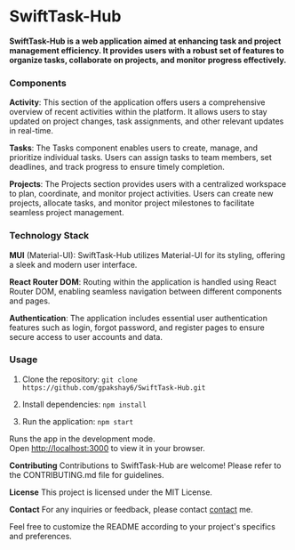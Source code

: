 # SwiftTask-Hub

**SwiftTask-Hub is a web application aimed at enhancing task and project management efficiency. It provides users with a robust set of features to organize tasks, collaborate on projects, and monitor progress effectively.**

### Components

**Activity**: This section of the application offers users a comprehensive overview of recent activities within the platform. It allows users to stay updated on project changes, task assignments, and other relevant updates in real-time.

**Tasks**: The Tasks component enables users to create, manage, and prioritize individual tasks. Users can assign tasks to team members, set deadlines, and track progress to ensure timely completion.

**Projects**: The Projects section provides users with a centralized workspace to plan, coordinate, and monitor project activities. Users can create new projects, allocate tasks, and monitor project milestones to facilitate seamless project management.

### Technology Stack

**MUI** (Material-UI): SwiftTask-Hub utilizes Material-UI for its styling, offering a sleek and modern user interface.

**React Router DOM**: Routing within the application is handled using React Router DOM, enabling seamless navigation between different components and pages.

**Authentication**: The application includes essential user authentication features such as login, forgot password, and register pages to ensure secure access to user accounts and data.

### Usage

1. Clone the repository:
   `git clone https://github.com/gpakshay6/SwiftTask-Hub.git`

2. Install dependencies:
   `npm install`

3. Run the application:
   `npm start`

Runs the app in the development mode.\
Open [http://localhost:3000](http://localhost:3000) to view it in your browser.

**Contributing**
Contributions to SwiftTask-Hub are welcome! Please refer to the CONTRIBUTING.md file for guidelines.

**License**
This project is licensed under the MIT License.

**Contact**
For any inquiries or feedback, please contact [contact](gowda.akshay27@gmail.com) me.

Feel free to customize the README according to your project's specifics and preferences.
